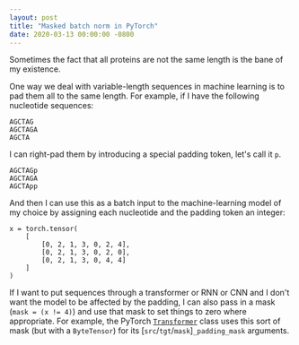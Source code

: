 ```yaml
---
layout: post
title: "Masked batch norm in PyTorch"
date: 2020-03-13 00:00:00 -0800
---
```


Sometimes the fact that all proteins are not the same length is the bane of my existence. 

One way we deal with variable-length sequences in machine learning is to pad them all to the same length. For example, if I have the following nucleotide sequences:

```
AGCTAG
AGCTAGA
AGCTA
```

I can right-pad them by introducing a special padding token, let's call it `p`.

```
AGCTAGp
AGCTAGA
AGCTApp
```

And then I can use this as a batch input to the machine-learning model of my choice by assigning each nucleotide and the padding token an integer:

```
x = torch.tensor(
    [
		[0, 2, 1, 3, 0, 2, 4],
		[0, 2, 1, 3, 0, 2, 0],
		[0, 2, 1, 3, 0, 4, 4]
    ]
)
```


If I want to put sequences through a transformer or RNN or CNN and I don't want the model to be affected by the padding, I can also pass in a mask (`mask = (x != 4)`) and use that mask to set things to zero where appropriate. For example, the PyTorch [`Transformer`](https://pytorch.org/docs/stable/nn.html#transformer) class uses this sort of mask (but with a `ByteTensor`) for its [`src`/`tgt`/`mask`]`_padding_mask` arguments. 


